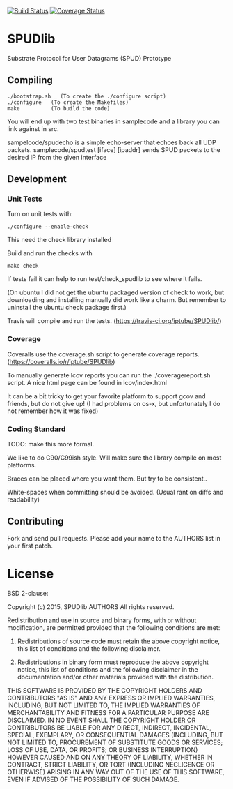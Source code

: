 [![Build Status](https://travis-ci.org/iptube/SPUDlib.svg?branch=master)](https://travis-ci.org/iptube/SPUDlib)
[![Coverage Status](https://coveralls.io/repos/iptube/SPUDlib/badge.svg?branch=master)](https://coveralls.io/r/iptube/SPUDlib?branch=master)
# SPUDlib
Substrate Protocol for User Datagrams (SPUD) Prototype

## Compiling

    ./bootstrap.sh   (To create the ./configure script)
    ./configure   (To create the Makefiles)
    make          (To build the code)

You will end up with two test binaries in samplecode and a library you can link against in src.

sampelcode/spudecho is a simple echo-server that echoes back all UDP packets.
samplecode/spudtest [iface] [ipaddr] sends SPUD packets to the desired IP from the given interface

## Development

### Unit Tests
Turn on unit tests with:

    ./configure --enable-check

This need the check library installed

Build and run the checks with

    make check

If tests fail it can help to run
test/check_spudlib to see where it fails.

(On ubuntu I did not get the ubuntu packaged version of check to work, but
downloading and installing manually did work like a charm. But remember to
uninstall the ubuntu check package first.)

Travis will compile and run the tests.
(https://travis-ci.org/iptube/SPUDlib/)

### Coverage

Coveralls use the coverage.sh script to generate coverage reports.
(https://coveralls.io/r/iptube/SPUDlib)

To manually generate lcov reports you can run the ./coveragereport.sh script.
A nice html page can be found in lcov/index.html

It can be a bit tricky to get your favorite platform to support gcov and
friends, but do not give up! (I had problems on os-x, but unfortunately I do not
remember how it was fixed)

### Coding Standard

TODO: make this more formal.

We like to do C90/C99ish style. Will make sure the library compile on most platforms.

Braces can be placed where you want them. But try to be consistent..

White-spaces when committing should be avoided. (Usual rant on diffs and
readability)

## Contributing

Fork and send pull requests.  Please add your name to the AUTHORS list in your
first patch.

# License

BSD 2-clause:

Copyright (c) 2015, SPUDlib AUTHORS
All rights reserved.

Redistribution and use in source and binary forms, with or without modification,
are permitted provided that the following conditions are met:

1. Redistributions of source code must retain the above copyright notice, this
   list of conditions and the following disclaimer.

2. Redistributions in binary form must reproduce the above copyright notice,
   this list of conditions and the following disclaimer in the documentation
   and/or other materials provided with the distribution.

THIS SOFTWARE IS PROVIDED BY THE COPYRIGHT HOLDERS AND CONTRIBUTORS "AS IS" AND
ANY EXPRESS OR IMPLIED WARRANTIES, INCLUDING, BUT NOT LIMITED TO, THE IMPLIED
WARRANTIES OF MERCHANTABILITY AND FITNESS FOR A PARTICULAR PURPOSE ARE
DISCLAIMED. IN NO EVENT SHALL THE COPYRIGHT HOLDER OR CONTRIBUTORS BE LIABLE FOR
ANY DIRECT, INDIRECT, INCIDENTAL, SPECIAL, EXEMPLARY, OR CONSEQUENTIAL DAMAGES
(INCLUDING, BUT NOT LIMITED TO, PROCUREMENT OF SUBSTITUTE GOODS OR SERVICES;
LOSS OF USE, DATA, OR PROFITS; OR BUSINESS INTERRUPTION) HOWEVER CAUSED AND ON
ANY THEORY OF LIABILITY, WHETHER IN CONTRACT, STRICT LIABILITY, OR TORT
(INCLUDING NEGLIGENCE OR OTHERWISE) ARISING IN ANY WAY OUT OF THE USE OF THIS
SOFTWARE, EVEN IF ADVISED OF THE POSSIBILITY OF SUCH DAMAGE.
